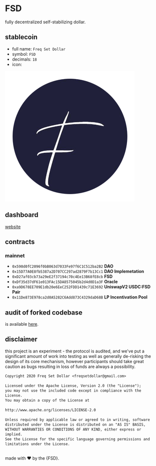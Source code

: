 # FSD
fully decentralized self-stabilizing dollar.

## stablecoin

- full name: `Freq Set Dollar`
- symbol: `FSD`
- decimals: `18`
- icon:

![fsd_logo](https://github.com/freqsetdollars/fsd/blob/master/resource/logo.png?raw=true)

## dashboard

[website](https://freqset.finance/#/)

## contracts
### mainnet
- `0x590d0fC2096f0bB063d7033Fe97f6C1C512ba2B2` **DAO**
- `0x15D77A0E8fb5387a2D707CC297ad2879F7b13Cc1` **DAO Implemetation**
- `0xD27af03cb73a29eE2f37194c70c4Ee13B68fE8cb` **FSD**
- `0xDf35d37dF61e013FAc15DA8575045b2d4d0D1a3F` **Oracle**
- `0xa9D678EE709E1db20e6EeC252FDD1439c71E3692` **UniswapV2 USDC:FSD Pair**
- `0x11De873E978ca2d0A5282C6Add873C4329daD68B` **LP Incentivation Pool**

## audit of forked codebase

is available [here](https://github.com/emptysetsquad/dollar/blob/master/audit/REP-Dollar-06-11-20.pdf).

## disclaimer
this project is an experiment - the protocol is audited, and we've put a significant amount of work into testing as well as generally de-risking the design of its core mechanism, however participants should take great caution as bugs resulting in loss of funds are always a possibility.

```
Copyright 2020 Freq Set Dollar <freqsetdollar@gmail.com>

Licensed under the Apache License, Version 2.0 (the "License");
you may not use the included code except in compliance with the License.
You may obtain a copy of the License at

http://www.apache.org/licenses/LICENSE-2.0

Unless required by applicable law or agreed to in writing, software
distributed under the License is distributed on an "AS IS" BASIS,
WITHOUT WARRANTIES OR CONDITIONS OF ANY KIND, either express or implied.
See the License for the specific language governing permissions and
limitations under the License.
```

<br>
made with ❤️ by the {FSD}.
